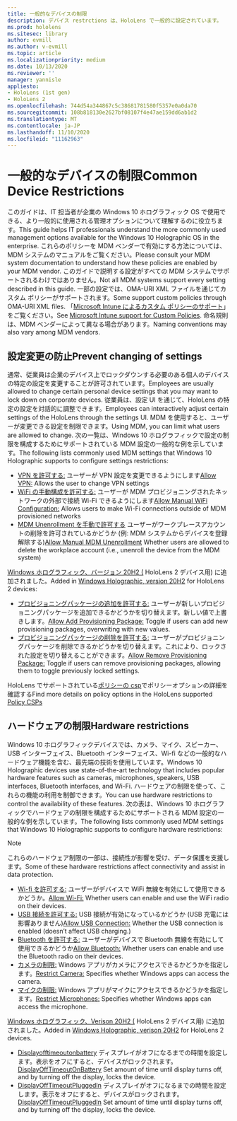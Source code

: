 ```yaml
---
title: 一般的なデバイスの制限
description: デバイス restrctions は、HoloLens で一般的に設定されています。
ms.prod: hololens
ms.sitesec: library
author: evmill
ms.author: v-evmill
ms.topic: article
ms.localizationpriority: medium
ms.date: 10/13/2020
ms.reviewer: ''
manager: yannisle
appliesto:
- HoloLens (1st gen)
- HoloLens 2
ms.openlocfilehash: 744d54a344867c5c38681781580f5357e0a0da70
ms.sourcegitcommit: 108b818130e2627bf08107f4e47ae159dd6ab1d2
ms.translationtype: MT
ms.contentlocale: ja-JP
ms.lasthandoff: 11/10/2020
ms.locfileid: "11162963"
---
```

# <span data-ttu-id="bb2be-103">一般的なデバイスの制限</span><span class="sxs-lookup"><span data-stu-id="bb2be-103">Common Device Restrictions</span></span> 

<span data-ttu-id="bb2be-104">このガイドは、IT 担当者が企業の Windows 10 ホログラフィック OS で使用できる、より一般的に使用される管理オプションについて理解するのに役立ちます。</span><span class="sxs-lookup"><span data-stu-id="bb2be-104">This guide helps IT professionals understand the more commonly used management options available for the Windows 10 Holographic OS in the enterprise.</span></span> <span data-ttu-id="bb2be-105">これらのポリシーを MDM ベンダーで有効にする方法については、MDM システムのマニュアルをご覧ください。</span><span class="sxs-lookup"><span data-stu-id="bb2be-105">Please consult your MDM system documentation to understand how these policies are enabled by your MDM vendor.</span></span> <span data-ttu-id="bb2be-106">このガイドで説明する設定がすべての MDM システムでサポートされるわけではありません。</span><span class="sxs-lookup"><span data-stu-id="bb2be-106">Not all MDM systems support every setting described in this guide.</span></span> <span data-ttu-id="bb2be-107">一部の設定では、OMA-URI XML ファイルを通じてカスタム ポリシーがサポートされます。</span><span class="sxs-lookup"><span data-stu-id="bb2be-107">Some support custom policies through OMA-URI XML files.</span></span> <span data-ttu-id="bb2be-108">「[Microsoft Intune によるカスタム ポリシーのサポート](https://docs.microsoft.com/mem/intune/configuration/custom-settings-windows-10)」をご覧ください。</span><span class="sxs-lookup"><span data-stu-id="bb2be-108">See [Microsoft Intune support for Custom Policies](https://docs.microsoft.com/mem/intune/configuration/custom-settings-windows-10).</span></span> <span data-ttu-id="bb2be-109">命名規則は、MDM ベンダーによって異なる場合があります。</span><span class="sxs-lookup"><span data-stu-id="bb2be-109">Naming conventions may also vary among MDM vendors.</span></span>

## <span data-ttu-id="bb2be-110">設定変更の防止</span><span class="sxs-lookup"><span data-stu-id="bb2be-110">Prevent changing of settings</span></span>
<span data-ttu-id="bb2be-111">通常、従業員は企業のデバイス上でロックダウンする必要のある個人のデバイスの特定の設定を変更することが許可されています。</span><span class="sxs-lookup"><span data-stu-id="bb2be-111">Employees are usually allowed to change certain personal device settings that you may want to lock down on corporate devices.</span></span> <span data-ttu-id="bb2be-112">従業員は、設定 UI を通じて、HoloLens の特定の設定を対話的に調整できます。</span><span class="sxs-lookup"><span data-stu-id="bb2be-112">Employees can interactively adjust certain settings of the HoloLens through the settings UI.</span></span> <span data-ttu-id="bb2be-113">MDM を使用すると、ユーザーが変更できる設定を制限できます。</span><span class="sxs-lookup"><span data-stu-id="bb2be-113">Using MDM, you can limit what users are allowed to change.</span></span> <span data-ttu-id="bb2be-114">次の一覧は、Windows 10 ホログラフィックで設定の制限を構成するためにサポートされている MDM 設定の一般的な例を示しています。</span><span class="sxs-lookup"><span data-stu-id="bb2be-114">The following lists commonly used MDM settings that Windows 10 Holographic supports to configure settings restrictions:</span></span>
-   <span data-ttu-id="bb2be-115">[VPN を許可する:](https://docs.microsoft.com/windows/client-management/mdm/policy-csp-settings#settings-allowvpn) ユーザーが VPN 設定を変更できるようにします</span><span class="sxs-lookup"><span data-stu-id="bb2be-115">[Allow VPN:](https://docs.microsoft.com/windows/client-management/mdm/policy-csp-settings#settings-allowvpn) Allows the user to change VPN settings</span></span>
-   <span data-ttu-id="bb2be-116">[WiFi の手動構成を許可する:](https://docs.microsoft.com/windows/client-management/mdm/policy-csp-wifi#wifi-allowmanualwificonfiguration) ユーザーが MDM プロビジョニングされたネットワークの外部で接続 Wi-Fi できるようにします</span><span class="sxs-lookup"><span data-stu-id="bb2be-116">[Allow Manual WiFi Configuration:](https://docs.microsoft.com/windows/client-management/mdm/policy-csp-wifi#wifi-allowmanualwificonfiguration) Allows users to make Wi-Fi connections outside of MDM provisioned networks</span></span>
-   <span data-ttu-id="bb2be-117">[MDM Unenrollment を手動で許可する](https://docs.microsoft.com/windows/client-management/mdm/policy-csp-experience#experience-allowmanualmdmunenrollment) ユーザーがワークプレースアカウントの削除を許可されているかどうか (例: MDM システムからデバイスを登録解除する)</span><span class="sxs-lookup"><span data-stu-id="bb2be-117">[Allow Manual MDM Unenrollment](https://docs.microsoft.com/windows/client-management/mdm/policy-csp-experience#experience-allowmanualmdmunenrollment) Whether users are allowed to delete the workplace account (i.e., unenroll the device from the MDM system)</span></span>

<span data-ttu-id="bb2be-118">[Windows ホログラフィック、バージョン 20H2 (](hololens-release-notes.md#windows-holographic-version-20h2) HoloLens 2 デバイス用) に追加されました。</span><span class="sxs-lookup"><span data-stu-id="bb2be-118">Added in [Windows Holographic, version 20H2](hololens-release-notes.md#windows-holographic-version-20h2) for HoloLens 2 devices:</span></span>
- <span data-ttu-id="bb2be-119">[プロビジョニングパッケージの追加を許可する:](https://docs.microsoft.com/windows/client-management/mdm/policy-csp-security#security-allowaddprovisioningpackage) ユーザーが新しいプロビジョニングパッケージを追加できるかどうかを切り替えます。新しい値で上書きします。</span><span class="sxs-lookup"><span data-stu-id="bb2be-119">[Allow Add Provisioning Package:](https://docs.microsoft.com/windows/client-management/mdm/policy-csp-security#security-allowaddprovisioningpackage) Toggle if users can add new provisioning packages, overwriting with new values.</span></span>
- <span data-ttu-id="bb2be-120">[プロビジョニングパッケージの削除を許可する:](https://docs.microsoft.com/windows/client-management/mdm/policy-csp-security#security-allowremoveprovisioningpackage) ユーザーがプロビジョニングパッケージを削除できるかどうかを切り替えます。これにより、ロックされた設定を切り替えることができます。</span><span class="sxs-lookup"><span data-stu-id="bb2be-120">[Allow Remove Provisioning Package:](https://docs.microsoft.com/windows/client-management/mdm/policy-csp-security#security-allowremoveprovisioningpackage) Toggle if users can remove provisioning packages, allowing them to toggle previously locked settings.</span></span>

<span data-ttu-id="bb2be-121">HoloLens でサポートされている[ポリシーの csp](https://docs.microsoft.com/windows/client-management/mdm/policy-csps-supported-by-hololens2)でポリシーオプションの詳細を確認する</span><span class="sxs-lookup"><span data-stu-id="bb2be-121">Find more details on policy options in the HoloLens supported [Policy CSPs](https://docs.microsoft.com/windows/client-management/mdm/policy-csps-supported-by-hololens2)</span></span>

## <span data-ttu-id="bb2be-122">ハードウェアの制限</span><span class="sxs-lookup"><span data-stu-id="bb2be-122">Hardware restrictions</span></span>
<span data-ttu-id="bb2be-123">Windows 10 ホログラフィックデバイスでは、カメラ、マイク、スピーカー、USB インターフェイス、Bluetooth インターフェイス、Wi-fi などの一般的なハードウェア機能を含む、最先端の技術を使用しています。</span><span class="sxs-lookup"><span data-stu-id="bb2be-123">Windows 10 Holographic devices use state-of-the-art technology that includes popular hardware features such as cameras, microphones, speakers, USB interfaces, Bluetooth interfaces, and Wi-Fi.</span></span> <span data-ttu-id="bb2be-124">ハードウェアの制限を使って、これらの機能の利用を制御できます。</span><span class="sxs-lookup"><span data-stu-id="bb2be-124">You can use hardware restrictions to control the availability of these features.</span></span>
<span data-ttu-id="bb2be-125">次の表は、Windows 10 ホログラフィックでハードウェアの制限を構成するためにサポートされる MDM 設定の一般的な例を示しています。</span><span class="sxs-lookup"><span data-stu-id="bb2be-125">The following lists commonly used MDM settings that Windows 10 Holographic supports to configure hardware restrictions:</span></span>

> [!NOTE]
> <span data-ttu-id="bb2be-126">これらのハードウェア制限の一部は、接続性が影響を受け、データ保護を支援します。</span><span class="sxs-lookup"><span data-stu-id="bb2be-126">Some of these hardware restrictions affect connectivity and assist in data protection.</span></span>

-   <span data-ttu-id="bb2be-127">[Wi-fi を許可する:](https://docs.microsoft.com/windows/client-management/mdm/policy-csp-wifi#wifi-allowwifi) ユーザーがデバイスで WiFi 無線を有効にして使用できるかどうか。</span><span class="sxs-lookup"><span data-stu-id="bb2be-127">[Allow Wi-Fi:](https://docs.microsoft.com/windows/client-management/mdm/policy-csp-wifi#wifi-allowwifi) Whether users can enable and use the WiFi radio on their devices.</span></span>
-   <span data-ttu-id="bb2be-128">[USB 接続を許可する:](https://docs.microsoft.com/windows/client-management/mdm/policy-csp-connectivity#connectivity-allowusbconnection) USB 接続が有効になっているかどうか (USB 充電には影響ありません)</span><span class="sxs-lookup"><span data-stu-id="bb2be-128">[Allow USB Connection:](https://docs.microsoft.com/windows/client-management/mdm/policy-csp-connectivity#connectivity-allowusbconnection) Whether the USB connection is enabled (doesn’t affect USB charging.)</span></span>
-   <span data-ttu-id="bb2be-129">[Bluetooth を許可する:](https://docs.microsoft.com/windows/client-management/mdm/policy-csp-connectivity#connectivity-allowbluetooth) ユーザーがデバイスで Bluetooth 無線を有効にして使用できるかどうか</span><span class="sxs-lookup"><span data-stu-id="bb2be-129">[Allow Bluetooth:](https://docs.microsoft.com/windows/client-management/mdm/policy-csp-connectivity#connectivity-allowbluetooth) Whether users can enable and use the Bluetooth radio on their devices.</span></span>
-   <span data-ttu-id="bb2be-130">[カメラの制限:](https://docs.microsoft.com/windows/client-management/mdm/policy-csp-privacy#privacy-letappsaccesscamera) Windows アプリがカメラにアクセスできるかどうかを指定します。</span><span class="sxs-lookup"><span data-stu-id="bb2be-130">[Restrict Camera:](https://docs.microsoft.com/windows/client-management/mdm/policy-csp-privacy#privacy-letappsaccesscamera) Specifies whether Windows apps can access the camera.</span></span>
-   <span data-ttu-id="bb2be-131">[マイクの制限:](https://docs.microsoft.com/windows/client-management/mdm/policy-csp-privacy#privacy-letappsaccessmicrophone) Windows アプリがマイクにアクセスできるかどうかを指定します。</span><span class="sxs-lookup"><span data-stu-id="bb2be-131">[Restrict Microphones:](https://docs.microsoft.com/windows/client-management/mdm/policy-csp-privacy#privacy-letappsaccessmicrophone) Specifies whether Windows apps can access the microphone.</span></span>

<span data-ttu-id="bb2be-132">[Windows ホログラフィック、Verison 20H2 (](hololens-release-notes.md#windows-holographic-version-20h2) HoloLens 2 デバイス用) に追加されました。</span><span class="sxs-lookup"><span data-stu-id="bb2be-132">Added in [Windows Holographic, verison 20H2](hololens-release-notes.md#windows-holographic-version-20h2) for HoloLens 2 devices.</span></span> 
- <span data-ttu-id="bb2be-133">[Displayofftimeoutonbattery](https://docs.microsoft.com/windows/client-management/mdm/policy-csp-power#power-displayofftimeoutonbattery) ディスプレイがオフになるまでの時間を設定します。表示をオフにすると、デバイスがロックされます。</span><span class="sxs-lookup"><span data-stu-id="bb2be-133">[DisplayOffTimeoutOnBattery](https://docs.microsoft.com/windows/client-management/mdm/policy-csp-power#power-displayofftimeoutonbattery) Set amount of time until display turns off, and by turning off the display, locks the device.</span></span> 
- <span data-ttu-id="bb2be-134">[DisplayOffTimeoutPluggedIn](https://docs.microsoft.com/windows/client-management/mdm/policy-csp-power#power-displayofftimeoutpluggedin) ディスプレイがオフになるまでの時間を設定します。表示をオフにすると、デバイスがロックされます。</span><span class="sxs-lookup"><span data-stu-id="bb2be-134">[DisplayOffTimeoutPluggedIn](https://docs.microsoft.com/windows/client-management/mdm/policy-csp-power#power-displayofftimeoutpluggedin) Set amount of time until display turns off, and by turning off the display, locks the device.</span></span> 
